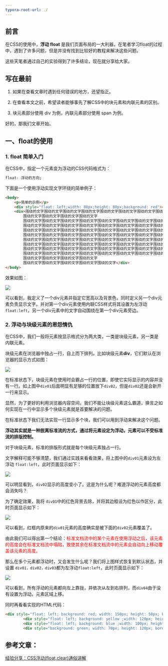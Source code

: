 ```yaml
---
typora-root-url: ./
---
```


## 前言

在CSS的使用中，**浮动 float** 是我们页面布局的一大利器，在笔者学习float的过程中，遇到了许多问题，但是并没有找到比较好的教程来解决这些问题。

这些天笔者通过自己的实验得到了许多结论，现在就分享给大家。



## 写在最前

1. 如果在查看文章时遇到任何错误的地方，还望指正。

2. 在查看本文之前，希望读者能够事先了解CSS中的块元素和内联元素的区别。

3. 块元素部分使用 div 为例，内联元素部分使用 span 为例。

   

好的，那我们文章开始。

## 一、float的使用

### 1. float 简单入门

在CSS中，指定一个元素变为浮动的CSS代码格式为：

```css
float: 浮动的方向;
```

下面是一个使用浮动实现文字环绕的简单例子：

```html
<body>
    <p>简单的示例</p> 
    <div style="float: left;width: 80px;height: 80px;background: red"></div>
    <div>围绕的文字围绕的文字围绕的文字围绕的文字围绕的文字围绕的文字围绕的文字围绕的文字
        围绕的文字围绕的文字围绕的文字围绕的文字
        围绕的文字围绕的文字围绕的文字围绕的文字围绕的文字围绕的文字围绕的文字围绕的文字围绕的文字围绕的文字围绕的文字围绕的文字围绕的文字围绕的文字围绕的文字围绕的文字围绕的文字围绕的文字围绕的文字围绕的文字围绕的文字围绕的文字围绕的文字围绕的文字围绕的文字围绕的文字围绕的文字围绕的文字围绕的文字围绕的文字围绕的文字围绕的文字
        围绕的文字围绕的文字围绕的文字围绕的文字围绕的文字围绕的文字围绕的文字围绕的文字
        围绕的文字围绕的文字围绕的文字围绕的文字围绕的文字围绕的文字围绕的文字围绕的文字
        围绕的文字围绕的文字围绕的文字围绕的文字围绕的文字围绕的文字围绕的文字围绕的文字
        围绕的文字围绕的文字围绕的文字围绕的文字围绕的文字围绕的文字围绕的文字围绕的文字
        围绕的文字围绕的文字围绕的文字围绕的文字围绕的文字围绕的文字围绕的文字围绕的文字
        围绕的文字围绕的文字围绕的文字围绕的文字围绕的文字围绕的文字围绕的文字围绕的文字
        围绕的文字围绕的文字围绕的文字围绕的文字围绕的文字围绕的文字围绕的文字围绕的文字
        围绕的文字围绕的文字围绕的文字围绕的文字
        围绕的文字围绕的文字围绕的文字围绕的文字围绕的文字</div>
</body>
```

效果如图：

![](/web-css-float/1-01.png)

可以看到，我定义了一个div元素并指定它宽高以及背景色，同时定义另一个div元素负责显示文字。并对第一个div元素使用内联CSS样式将其设置为左浮动`float:left`，另一个div元素中的文字自动围绕在第一个div元素旁边。

### 2. 浮动与块级元素的恩怨情仇

在CSS中，我们一般将元素按显示格式分为两大类，一类是块级元素，另一类是内联元素。

块级元素在浏览器中独占一行，自上而下排列。比如块级元素**div**，它们默认在浏览器的显示方式如图：

![](/web-css-float/2-01.png)

在标准状态下，块级元素在使用时会霸占一行的位置，即使它实际显示的内容并没有一行。如上图中`div01`后面明显有足够的位置放下`div02`，但是`div02`还是会新开一行来显示。

显然，为了更好的利用浏览器内容空间，我们不能让块级元素这么霸道，换言之如何实现在一行中显示多个块级元素就是首要解决的问题。

在标准状态下我们无法实现一行显示多个块，我们可以用到浮动来解决这个问题。

**浮动其实就是一种脱离标准流的方式，通过将元素设定为浮动，元素可以不受标准流的排版控制。**

对于块级元素，标准的排版形式就是每个块级元素独占一行。

文字解释可能不够清楚，我们通过实践来看看效果，将上图中的`div01`元素设为左浮动 `float:left`，此时页面显示如下：

![](/web-css-float/2-02.png)

可以明显看到，`div02`显示的高度变小了。这是为什么呢？难道浮动的元素高度都会消失吗？

为了确定效果，我将 `div01`中的红色背景去除，并将其边框设为红色以作区分，此时页面显示如下：

![](/web-css-float/2-03.png)

可以看到，红框内原来的`div01`元素的高度确实是被下面的`div02`元素覆盖了。

由此我们可以得出第一个结论：<span style="color:red">标准文档流中的某个元素在使用浮动之后，该元素的高度会在标准文档流中塌陷，致使其余在标准文档流中的元素会自动向上移动覆盖该元素的高度。</span>

那么在多个元素都浮动时，又会发生什么呢？我们将上图样式恢复到默认状态，并设置 `div01，div02，div03`都为左浮动`float:left`，此时页面显示如下：

![](/web-css-float/2-04.png)

可以看到，所有浮动的元素都向左上靠拢，并依次从左到右排列，而`div04`由于没有设置为浮动，元素区域上移。

同时再看看实现的HTML代码：

```html
<div style="float: left; background: red; width: 150px; height: 50px; border: solid black 1px;">div01</div>
        <div style="float: left; background: yellow ;width: 120px; height: 70px; border: solid black 1px;">div02</div>
        <div style="float: left; background: blue ;width: 100px; height: 170px; border: solid black 1px;" >div03</div>
        <div style="background: green; width: 70px; height: 120px; border: solid black 1px;">div04</div>
```



## 参考文章：

[经验分享：CSS浮动(float,clear)通俗讲解](https://www.cnblogs.com/iyangyuan/archive/2013/03/27/2983813.html)